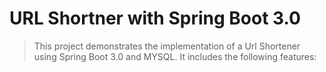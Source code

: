 # URL Shortner with Spring Boot 3.0 

> This project demonstrates the implementation of a Url Shortener using Spring Boot 3.0 and MYSQL.
> It includes the following features:
